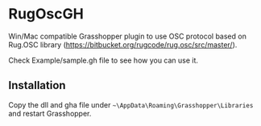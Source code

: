 # RugOscGH

Win/Mac compatible Grasshopper plugin to use OSC protocol based on Rug.OSC library (https://bitbucket.org/rugcode/rug.osc/src/master/).

Check Example/sample.gh file to see how you can use it.

## Installation

Copy the dll and gha file under `~\AppData\Roaming\Grasshopper\Libraries` and restart Grasshopper.
